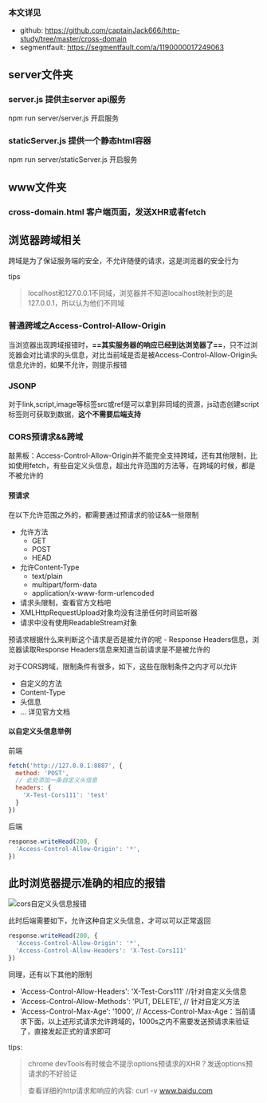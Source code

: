 
### 本文详见
- github: https://github.com/captainJack666/http-study/tree/master/cross-domain
- segmentfault: https://segmentfault.com/a/1190000017249063

## server文件夹
### server.js 提供主server api服务
npm run server/server.js 开启服务

### staticServer.js 提供一个静态html容器
npm run server/staticServer.js 开启服务

## www文件夹
### cross-domain.html 客户端页面，发送XHR或者fetch


## 浏览器跨域相关

跨域是为了保证服务端的安全，不允许随便的请求，这是浏览器的安全行为

tips

> localhost和127.0.0.1不同域，浏览器并不知道localhost映射到的是127.0.0.1，所以认为他们不同域

### 普通跨域之Access-Control-Allow-Origin

当浏览器出现跨域报错时，**==其实服务器的响应已经到达浏览器了==**，只不过浏览器会对比请求的头信息，对比当前域是否是被Access-Control-Allow-Origin头信息允许的，如果不允许，则提示报错

### JSONP

对于link,script,image等标签src或ref是可以拿到非同域的资源，js动态创建script标签则可获取到数据，**这个不需要后端支持**

### CORS预请求&&跨域

敲黑板：Access-Control-Allow-Origin并不能完全支持跨域，还有其他限制，比如使用fetch，有些自定义头信息，超出允许范围的方法等，在跨域的时候，都是不被允许的

#### **预请求**

在以下允许范围之外的，都需要通过预请求的验证&&一些限制

- 允许方法
  - GET
  - POST
  - HEAD
- 允许Content-Type
  - text/plain
  - multipart/form-data
  - application/x-www-form-urlencoded
- 请求头限制，查看官方文档吧
- XMLHttpRequestUpload对象均没有注册任何时间监听器
- 请求中没有使用ReadableStream对象

预请求根据什么来判断这个请求是否是被允许的呢 - Response Headers信息，浏览器读取Response Headers信息来知道当前请求是不是被允许的

对于CORS跨域，限制条件有很多，如下，这些在限制条件之内才可以允许

- 自定义的方法
- Content-Type
- 头信息
- … 详见官方文档

#### 以自定义头信息举例

前端

```javascript
fetch('http://127.0.0.1:8887', {
  method: 'POST',
  // 此处添加一条自定义头信息
  headers: {
    'X-Test-Cors111': 'test'
  }
})
```

后端

```javascript
response.writeHead(200, {
  'Access-Control-Allow-Origin': '*',
})
```

## 此时浏览器提示准确的相应的报错

![cors自定义头信息报错](http://images.laputa.net.cn/articles/http-study/cors%E8%87%AA%E5%AE%9A%E4%B9%89%E5%A4%B4%E4%BF%A1%E6%81%AF%E6%8A%A5%E9%94%99.png)

此时后端需要如下，允许这种自定义头信息，才可以可以正常返回

```javascript
response.writeHead(200, {
  'Access-Control-Allow-Origin': '*',
  'Access-Control-Allow-Headers': 'X-Test-Cors111'
})
```

同理，还有以下其他的限制

-  'Access-Control-Allow-Headers':  'X-Test-Cors111'  //针对自定义头信息
- 'Access-Control-Allow-Methods': 'PUT, DELETE', // 针对自定义方法
- 'Access-Control-Max-Age': '1000',  // Access-Control-Max-Age：当前请求下面，以上述形式请求允许跨域的，1000s之内不需要发送预请求来验证了，直接发起正式的请求即可

tips:

> chrome devTools有时候会不提示options预请求的XHR？发送options预请求的不好验证
>
> 查看详细的http请求和响应的内容:  curl -v www.baidu.com

